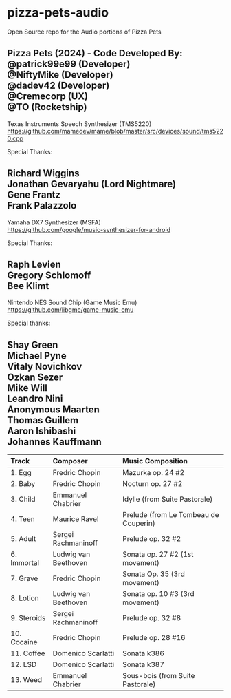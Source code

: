 # pizza-pets-audio
Open Source repo for the Audio portions of Pizza Pets

Pizza Pets (2024) - Code Developed By:                                     
@patrick99e99 (Developer)                                                  
@NiftyMike (Developer)                                                     
@dadev42 (Developer)                                                       
@Cremecorp (UX)                                                            
@TO (Rocketship)                                                           
---------------------------------------------------------------------------
Texas Instruments Speech Synthesizer (TMS5220)                             
https://github.com/mamedev/mame/blob/master/src/devices/sound/tms5220.cpp  
                                                                           
Special Thanks:                                                            
                                                                           
Richard Wiggins                                                            
Jonathan Gevaryahu (Lord Nightmare)                                        
Gene Frantz                                                                
Frank Palazzolo                                                            
---------------------------------------------------------------------------
Yamaha DX7 Synthesizer (MSFA)                                              
https://github.com/google/music-synthesizer-for-android                    
                                                                           
Special Thanks:                                                            
                                                                           
Raph Levien                                                                
Gregory Schlomoff                                                          
Bee Klimt                                                                  
---------------------------------------------------------------------------
Nintendo NES Sound Chip (Game Music Emu)                                   
https://github.com/libgme/game-music-emu                                   
                                                                           
Special thanks:                                                            
                                                                           
Shay Green                                                                 
Michael Pyne                                                               
Vitaly Novichkov                                                           
Ozkan Sezer                                                                
Mike Will                                                                  
Leandro Nini                                                               
Anonymous Maarten                                                          
Thomas Guillem                                                             
Aaron Ishibashi                                                            
Johannes Kauffmann                                                         
---------------------------------------------------------------------------

| Track       | Composer             | Music Composition                     |
| :---------- | :------------------- | :------------------------------------ |
| 1. Egg      | Fredric Chopin       | Mazurka op. 24 #2                     |
| 2. Baby     | Fredric Chopin       | Nocturn op. 27 #2                     |
| 3. Child    | Emmanuel Chabrier    | Idylle (from Suite Pastorale)         |
| 4. Teen     | Maurice Ravel        | Prelude (from Le Tombeau de Couperin) |
| 5. Adult    | Sergei Rachmaninoff  | Prelude op. 32 #2                     |
| 6. Immortal | Ludwig van Beethoven | Sonata op. 27 #2 (1st movement)       |
| 7. Grave    | Fredric Chopin       | Sonata Op. 35 (3rd movement)          |
| 8. Lotion   | Ludwig van Beethoven | Sonata op. 10 #3 (3rd movement)       |
| 9. Steroids | Sergei Rachmaninoff  | Prelude op. 32 #8                     |
| 10. Cocaine | Fredric Chopin       | Prelude op. 28 #16                    |
| 11. Coffee  | Domenico Scarlatti   | Sonata k386                           |
| 12. LSD     | Domenico Scarlatti   | Sonata k387                           |
| 13. Weed    | Emmanuel Chabrier    | Sous-bois (from Suite Pastorale)      |
